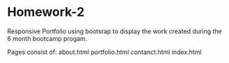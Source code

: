 # Homework-2

Responsive Portfolio using bootsrap to display the work created during the 6 month bootcamp progam.

Pages consist of:
about.html
portfolio.html
contanct.html
index.html



